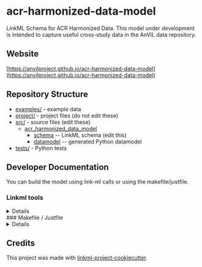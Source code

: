 # acr-harmonized-data-model

LinkML Schema for ACR Harmonized Data. This model under development is intended to capture useful cross-study data in the AnVIL data repository. 

## Website

[https://anvilproject.github.io/acr-harmonized-data-model](https://anvilproject.github.io/acr-harmonized-data-model)

## Repository Structure

* [examples/](examples/) - example data
* [project/](project/) - project files (do not edit these)
* [src/](src/) - source files (edit these)
  * [acr_harmonized_data_model](src/acr_harmonized_data_model)
    * [schema](src/acr_harmonized_data_model/schema) -- LinkML schema
      (edit this)
    * [datamodel](src/acr_harmonized_data_model/datamodel) -- generated
      Python datamodel
* [tests/](tests/) - Python tests

## Developer Documentation
You can build the model using link-ml calls or using the makefile/justfile.

### Linkml tools
<details>
#### Tools Required
* Python 3.12 (3.13 support [coming for linkml](https://github.com/linkml/linkml-runtime/pull/345))
* LinkML 1.8.6
* Pydantic 2.10.6
* [mkdocs](https://www.mkdocs.org/) required to generate the documentation website

Tools to install:
```
pip install linkml
pip install mkdocs
pip install mkdocs-mermaid2-plugin
```

#### Checking for convention compliance
It can be helpful to review the [schema for compliance with linkml conventions](https://linkml.io/linkml/schemas/linter.html). To run a check for all files against the default standards the following command can be run.
```
linkml-lint data-model
```

#### Creating the anvil project
Here is the command to [generate default artifacts](https://linkml.io/linkml/generators/project-generator.html) if there is a need. 

```
gen-project -d anvil data-model/anvil.yaml
```

#### Creating the docs
```
gen-doc -d docs data-model/anvil.yaml
mkdocs build
```
</details>
### Makefile / Justfile
<details>
To run commands you may use good old make or the command runner [just](https://github.com/casey/just/) which is a better choice on Windows.
Use the `make` command or `duty` commands to generate project artefacts:
* `make help` or `just --list`: list all pre-defined tasks
* `make all` or `just all`: make everything
* `make deploy` or `just deploy`: deploys site
* `make test` or `just test`: run tests on the model and examples

</details>

## Credits

This project was made with
[linkml-project-cookiecutter](https://github.com/linkml/linkml-project-cookiecutter).
